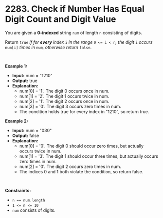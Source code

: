# 2283. Check if Number Has Equal Digit Count and Digit Value

You are given a **0-indexed** string `num` of length `n` consisting of digits.

Return `true` _if for **every** index_ `i` _in the range_ `0 <= i < n`_, the digit_ `i` _occurs_ `num[i]` _times in_ `num`_, otherwise return_ `false`.

<br/>

**Example 1:**
- **Input:** num = "1210"
- **Output:** true
- **Explanation:**
  - num\[0\] = '1'. The digit 0 occurs once in num.
  - num\[1\] = '2'. The digit 1 occurs twice in num.
  - num\[2\] = '1'. The digit 2 occurs once in num.
  - num\[3\] = '0'. The digit 3 occurs zero times in num.
  - The condition holds true for every index in "1210", so return true.

**Example 2:**
- **Input:** num = "030"
- **Output:** false
- **Explanation:**
  - num\[0\] = '0'. The digit 0 should occur zero times, but actually occurs twice in num.
  - num\[1\] = '3'. The digit 1 should occur three times, but actually occurs zero times in num.
  - num\[2\] = '0'. The digit 2 occurs zero times in num.
  - The indices 0 and 1 both violate the condition, so return false.

<br/>

**Constraints:**

*   `n == num.length`
*   `1 <= n <= 10`
*   `num` consists of digits.